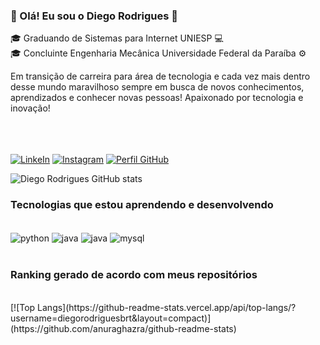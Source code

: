 

### 📌 Olá! Eu sou o Diego Rodrigues 👋
🎓 Graduando de Sistemas para Internet UNIESP 💻<br/>
🎓 Concluinte Engenharia Mecânica Universidade Federal da Paraíba ⚙️<br/>

Em transição de carreira para área de tecnologia e cada vez mais dentro desse mundo maravilhoso sempre em busca de novos conhecimentos, aprendizados e conhecer novas pessoas! Apaixonado por tecnologia e inovação!
<br/><br/>
<br/><br/>

[![LinkeIn](https://img.shields.io/badge/LinkedIn-0077B5?style=for-the-badge&logo=linkedin&logoColor=white)](https://www.linkedin.com/in/devdiegobrt/)    [![Instagram](https://img.shields.io/badge/Instagram-E4405F?style=for-the-badge&logo=instagram&logoColor=white)](https://www.instagram.com/diegorodriguesbrt/) [![Perfil GitHub](https://img.shields.io/badge/GitHub-100000?style=for-the-badge&logo=github&logoColor=white)](https://github.com/DiegoRodriguesbrt)


![Diego Rodrigues GitHub stats](https://github-readme-stats.vercel.app/api?username=diegoRodriguesbrt&show_icons=true&theme=dark)



### Tecnologias que estou aprendendo e desenvolvendo

<div style = "display: inline_block">
<br/>
<img align = "center" alt ="python" src = "https://img.shields.io/badge/Python-3776AB?style=for-the-badge&logo=python&logoColor=white">
<img align = "center" alt = "java" src = "https://img.shields.io/badge/Java-ED8B00?style=for-the-badge&logo=java&logoColor=white">
<img align = "center" alt = "java" src = "https://img.shields.io/badge/JavaScript-323330?style=for-the-badge&logo=javascript&logoColor=F7DF1E">
<img align = "center" alt = "mysql" src = "https://img.shields.io/badge/MySQL-00000F?style=for-the-badge&logo=mysql&logoColor=white">
</div><br/>

### Ranking gerado de acordo com meus repositórios
<br/>
[![Top Langs](https://github-readme-stats.vercel.app/api/top-langs/?username=diegorodriguesbrt&layout=compact)](https://github.com/anuraghazra/github-readme-stats)
